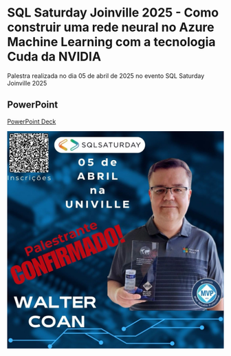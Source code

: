 # SQL Saturday Joinville 2025 - Como construir uma rede neural no Azure Machine Learning com a tecnologia Cuda da NVIDIA

Palestra realizada no dia 05 de abril de 2025 no evento SQL Saturday Joinville 2025

## PowerPoint
[PowerPoint Deck](https://pt.slideshare.net/slideshow/palestra-sqlsat-2025-azure-ml-nvidia-cuda/277372465)

![Convite](./img/img.png)